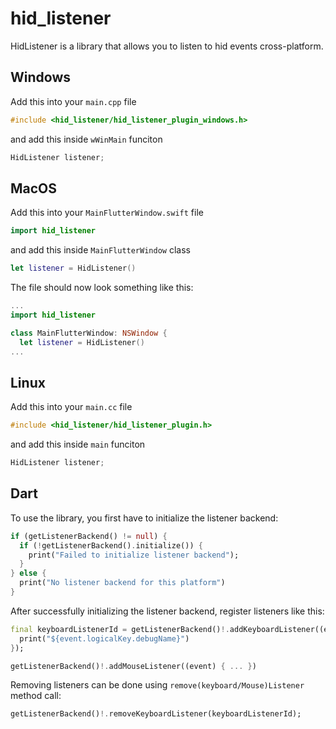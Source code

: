 # hid_listener

HidListener is a library that allows you to listen to hid events cross-platform.


## Windows

Add this into your `main.cpp` file

```cpp
#include <hid_listener/hid_listener_plugin_windows.h>
```

and add this inside `wWinMain` funciton

```cpp
HidListener listener;
```

## MacOS 

Add this into your `MainFlutterWindow.swift` file

```swift
import hid_listener
```

and add this inside `MainFlutterWindow` class

```swift
let listener = HidListener()
```

The file should now look something like this:

```swift
...
import hid_listener

class MainFlutterWindow: NSWindow {
  let listener = HidListener()
...
```

## Linux

Add this into your `main.cc` file

```cpp
#include <hid_listener/hid_listener_plugin.h>
```

and add this inside `main` funciton

```cpp
HidListener listener;
```

## Dart

To use the library, you first have to initialize the listener backend:

```dart
if (getListenerBackend() != null) {
  if (!getListenerBackend().initialize()) {
    print("Failed to initialize listener backend");
  }
} else {
  print("No listener backend for this platform")
}
```

After successfully initializing the listener backend, register listeners like this:

```dart
final keyboardListenerId = getListenerBackend()!.addKeyboardListener((event) {
  print("${event.logicalKey.debugName}")
});

getListenerBackend()!.addMouseListener((event) { ... })
```

Removing listeners can be done using `remove(keyboard/Mouse)Listener` method call:

```dart
getListenerBackend()!.removeKeyboardListener(keyboardListenerId);
```



